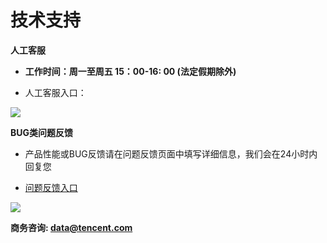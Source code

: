 # 技术支持

**人工客服**
 
- **工作时间：周一至周五 15：00-16: 00  (法定假期除外)**

- 人工客服入口：

![](/assets/人工客服.png)

**BUG类问题反馈**

- 产品性能或BUG反馈请在问题反馈页面中填写详细信息，我们会在24小时内回复您

- [问题反馈入口](http://xg.qq.com/app/ctr_feedback/index)

![](/assets/问题反馈.png)

**商务咨询: data@tencent.com**

